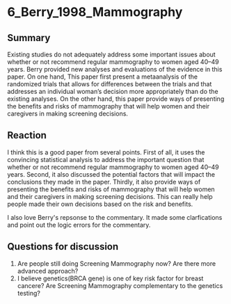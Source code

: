 # 6_Berry_1998_Mammography


## Summary

Existing studies do not adequately address some important issues about whether or not recommend regular mammography to women aged 40–49 years. Berry provided new analyses and evaluations of the evidence in this paper. On one hand, This paper first present a metaanalysis of the randomized trials that allows for differences between the trials and that addresses an individual woman’s decision more appropriately than do the existing analyses. On the other hand, this paper provide ways of presenting the benefits and risks of mammography that will help women and their caregivers in making screening decisions.

## Reaction

I think this is a good paper from several points. First of all, it uses the convincing statistical analysis to address the important question that whether or not recommend regular mammography to women aged 40–49 years. Second, it also discussed the potential factors that will impact the conclusions they made in the paper. Thirdly, it also provide ways of presenting the benefits and risks of mammography that will help women and their caregivers in making screening decisions. This can really help people made their own decisions based on the risk and benefits.

I also love Berry's repsonse to the commentary. It made some clarfications and point out the logic errors for the commentary.


## Questions for discussion

1. Are people still doing Screening Mammography now? Are there more advanced approach?
2. I believe genetics(BRCA gene) is one of key risk factor for breast cancere? Are Screening Mammography complementary to the genetics testing?

